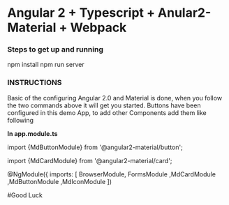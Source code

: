 # Angular 2 + Typescript + Anular2-Material + Webpack

### Steps to get up and running
npm install
npm run server

### INSTRUCTIONS

Basic of the configuring Angular 2.0 and Material is done, when you follow the two commands above it will get you started.
Buttons have been configured in this demo App, to add other Components add them like following

**In app.module.ts**

import {MdButtonModule} from '@angular2-material/button';

import {MdCardModule} from '@angular2-material/card';


 @NgModule({
  imports:      [ BrowserModule,
                  FormsModule
                  ,MdCardModule
                  ,MdButtonModule
                  ,MdIconModule
   ])



#Good Luck

